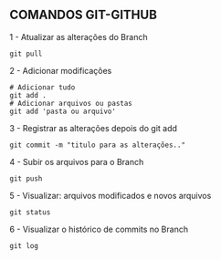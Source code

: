 ## COMANDOS GIT-GITHUB

1 - Atualizar as alterações do Branch
```console
git pull
```

2 - Adicionar modificações
```console
# Adicionar tudo
git add .
# Adicionar arquivos ou pastas
git add 'pasta ou arquivo'
```

3 - Registrar as alterações depois do git add
```console
git commit -m "titulo para as alterações.."
```

4 - Subir os arquivos para o Branch
```console
git push
```

5 - Visualizar: arquivos modificados e novos arquivos
```console
git status
```

6 - Visualizar o histórico de commits no Branch
```console
git log
```